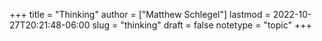 +++
title = "Thinking"
author = ["Matthew Schlegel"]
lastmod = 2022-10-27T20:21:48-06:00
slug = "thinking"
draft = false
notetype = "topic"
+++
